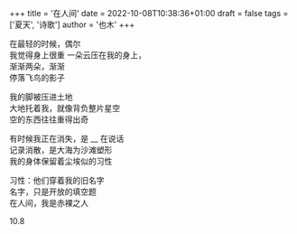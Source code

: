 +++
title = '在人间'
date = 2022-10-08T10:38:36+01:00
draft = false
tags = ['夏天', '诗歌']
author = '也木'
+++

在最轻的时候，偶尔  
我觉得身上很重  <!--more-->
一朵云压在我的身上，  
渐渐两朵，渐渐  
停落飞鸟的影子

我的脚被压进土地  
大地托着我，就像背负整片星空  
空的东西往往重得出奇  

有时候我正在消失，是 __ 在说话  
记录消散，是大海为沙滩塑形  
我的身体保留着尘埃似的习性  

习性：他们穿着我的旧名字  
    名字，只是开放的填空题  
在人间，我是赤裸之人  

10.8